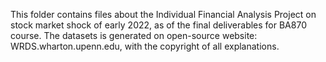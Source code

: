 This folder contains files about the Individual Financial Analysis Project on stock market shock of early 2022, as of the final deliverables for BA870 course.
The datasets is generated on open-source website: WRDS.wharton.upenn.edu, with the copyright of all explanations. 
